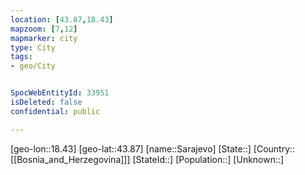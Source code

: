 ```yaml
---
location: [43.87,18.43]
mapzoom: [7,12] 
mapmarker: city 
type: City
tags:
- geo/City


SpocWebEntityId: 33951
isDeleted: false
confidential: public

---
```

[geo-lon::18.43]
[geo-lat::43.87]
[name::Sarajevo]
[State::]
[Country::[[Bosnia_and_Herzegovina]]]
[StateId::]
[Population::]
[Unknown::]

